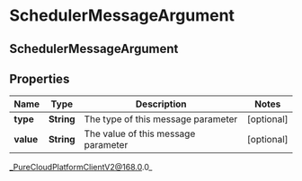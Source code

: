 # SchedulerMessageArgument

## SchedulerMessageArgument

## Properties

|Name | Type | Description | Notes|
|------------ | ------------- | ------------- | -------------|
| **type** | **String** | The type of this message parameter | [optional] |
| **value** | **String** | The value of this message parameter | [optional] |



_PureCloudPlatformClientV2@168.0.0_
